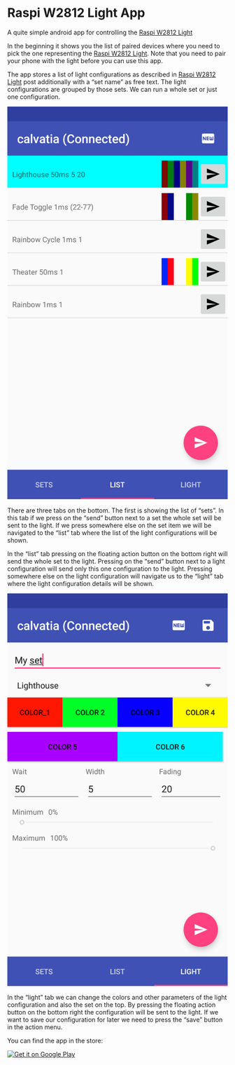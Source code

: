 # Raspi W2812 Light App

A quite simple android app for controlling the [Raspi W2812 Light](https://blog.kubovy.eu/2018/02/11/status-light-with-raspberry-pi-zero-and-w2812-led-strip/) 

In the beginning it shows you the list of paired devices where you need to pick the one representing the 
[Raspi W2812 Light](https://blog.kubovy.eu/2018/02/11/status-light-with-raspberry-pi-zero-and-w2812-led-strip/). Note 
that you need to pair your phone with the light before you can use this app.

The app stores a list of light configurations as described in [Raspi W2812 Light](https://blog.kubovy.eu/2018/02/11/status-light-with-raspberry-pi-zero-and-w2812-led-strip/)
post additionally with a “set name” as free text. The light configurations are grouped by those sets. We can run a whole
set or just one configuration.

![Set Detail](/devel/images/screenshots/Screenshot_20180303-102931.png)

There are three tabs on the bottom. The first is showing the list of “sets”. In this tab if we press on the “send” 
button next to a set the whole set will be sent to the light. If we press somewhere else on the set item we will be 
navigated to the “list” tab where the list of the light configurations will be shown.

In the “list” tab pressing on the floating action button on the bottom right will send the whole set to the light. 
Pressing on the “send” button next to a light configuration will send only this one configuration to the light. 
Pressing somewhere else on the light configuration will navigate us to the “light” tab where the light configuration 
details will be shown.

![Light Configuration Form](/devel/images/screenshots/Screenshot_20180303-102925.png)

In the “light” tab we can change the colors and other parameters of the light configuration and also the set on the top.
By pressing the floating action button on the bottom right the configuration will be sent to the light. If we want to 
save our configuration for later we need to press the “save” button in the action menu.

You can find the app in the store:

[![Get it on Google Play](https://play.google.com/intl/en_us/badges/images/generic/en_badge_web_generic.png)](https://play.google.com/store/apps/details?id=com.poterion.raspi.w2812.android)

